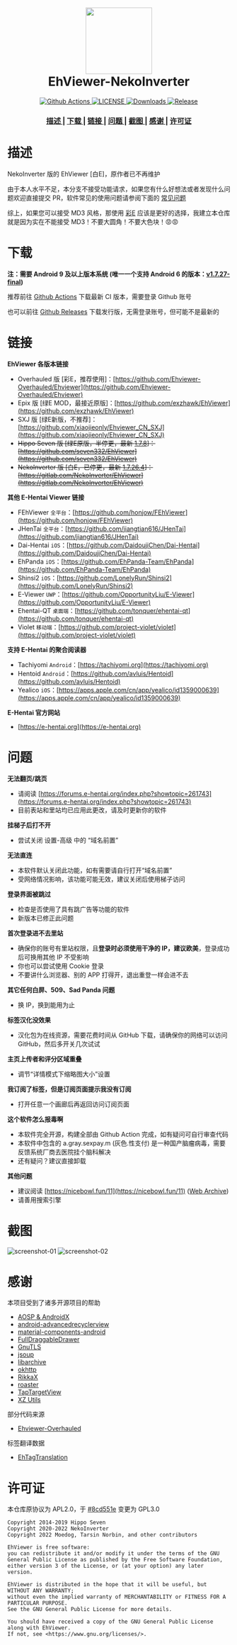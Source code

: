 <h1 align="center">
  <img src="art/launcher_icon-web.webp" width="150">
  <br>EhViewer-NekoInverter<br>
</h1>

<p align="center">
  <a href="https://github.com/EhViewer-NekoInverter/EhViewer/actions/workflows/ci.yml">
    <img src="https://img.shields.io/github/actions/workflow/status/EhViewer-NekoInverter/EhViewer/ci.yml?branch=eh-1.7.28.x&style=flat-square" alt="Github Actions">
  </a>
  <a href="https://github.com/EhViewer-NekoInverter/EhViewer/blob/eh-1.7.28.x/LICENSE">
    <img src="https://img.shields.io/github/license/EhViewer-NekoInverter/EhViewer?style=flat-square" alt="LICENSE">
  </a>
  <a href="https://github.com/EhViewer-NekoInverter/Ehviewer/releases">
    <img src="https://img.shields.io/github/downloads/EhViewer-NekoInverter/EhViewer/total.svg?style=flat-square" alt="Downloads">
  </a>
  <a href="https://github.com/EhViewer-NekoInverter/Ehviewer/releases">
    <img src="https://img.shields.io/github/v/release/EhViewer-NekoInverter/Ehviewer?style=flat-square&include_prereleases" alt="Release">
  </a>
</p>

<div align="center">
  <h3>
    <a href="#描述">
    描述
    </a>
    <span> | </span>
    <a href="#下载">
    下载
    </a>
    <span> | </span>
    <a href="#链接">
    链接
    </a>
    <span> | </span>
    <a href="#问题">
    问题
    </a>
    <span> | </span>
    <a href="#截图">
    截图
    </a>
    <span> | </span>
    <a href="#感谢">
    感谢
    </a>
    <span> | </span>
    <a href="#许可证">
    许可证
    </a>
  </h3>
</div>

# 描述

NekoInverter 版的 EhViewer [白E]，原作者已不再维护

由于本人水平不足，本分支不接受功能请求，如果您有什么好想法或者发现什么问题欢迎直接提交 PR，软件常见的使用问题请参阅下面的 [常见问题](#问题)

综上，如果您可以接受 MD3 风格，那使用 [彩E](https://github.com/Ehviewer-Overhauled/Ehviewer) 应该是更好的选择，我建立本仓库就是因为实在不能接受 MD3！不要大圆角！不要大色块！😡😡

# 下载

**注：需要 Android 9 及以上版本系统 (唯一一个支持 Android 6 的版本：[v1.7.27-final](https://github.com/EhViewer-NekoInverter/EhViewer/releases/tag/v1.7.27.final))**

推荐前往 [Github Actions](https://github.com/EhViewer-NekoInverter/EhViewer/actions/workflows/ci.yml) 下载最新 CI 版本，需要登录 Github 账号

也可以前往 [Github Releases](https://github.com/EhViewer-NekoInverter/EhViewer/releases) 下载发行版，无需登录账号，但可能不是最新的

# 链接

**EhViewer 各版本链接**

- Overhauled 版 [彩E，推荐使用]：[https://github.com/Ehviewer-Overhauled/Ehviewer](https://github.com/Ehviewer-Overhauled/Ehviewer)
- Epix 版 [绿E MOD，最接近原版]：[https://github.com/exzhawk/EhViewer](https://github.com/exzhawk/EhViewer)
- SXJ 版 [绿E新版，不推荐]：[https://github.com/xiaojieonly/Ehviewer_CN_SXJ](https://github.com/xiaojieonly/Ehviewer_CN_SXJ)
- ~~Hippo Seven 版 [绿E原版，半停更，最新 [1.7.8](https://t.me/ehviewer/2127118)]：[https://github.com/seven332/EhViewer](https://github.com/seven332/EhViewer)~~
- ~~NekoInverter 版 [白E，已停更，最新 [1.7.26.4](https://t.me/ehviewer/2029210)]：[https://gitlab.com/NekoInverter/EhViewer](https://gitlab.com/NekoInverter/EhViewer)~~

**其他 E-Hentai Viewer 链接**

- FEhViewer ``全平台``：[https://github.com/honjow/FEhViewer](https://github.com/honjow/FEhViewer)
- JHenTai ``全平台``：[https://github.com/jiangtian616/JHenTai](https://github.com/jiangtian616/JHenTai)
- Dai-Hentai ``iOS``：[https://github.com/DaidoujiChen/Dai-Hentai](https://github.com/DaidoujiChen/Dai-Hentai)
- EhPanda ``iOS``：[https://github.com/EhPanda-Team/EhPanda](https://github.com/EhPanda-Team/EhPanda)
- Shinsi2 ``iOS``：[https://github.com/LonelyRun/Shinsi2](https://github.com/LonelyRun/Shinsi2)
- E-Viewer ``UWP``：[https://github.com/OpportunityLiu/E-Viewer](https://github.com/OpportunityLiu/E-Viewer)
- Ehentai-QT ``桌面端``：[https://github.com/tonquer/ehentai-qt](https://github.com/tonquer/ehentai-qt)
- Violet ``移动端``：[https://github.com/project-violet/violet](https://github.com/project-violet/violet)

**支持 E-Hentai 的聚合阅读器**

- Tachiyomi ``Android``：[https://tachiyomi.org](https://tachiyomi.org)
- Hentoid ``Android``：[https://github.com/avluis/Hentoid](https://github.com/avluis/Hentoid)
- Yealico ``iOS``：[https://apps.apple.com/cn/app/yealico/id1359000639](https://apps.apple.com/cn/app/yealico/id1359000639)

**E-Hentai 官方网站**

- [https://e-hentai.org](https://e-hentai.org)

# 问题

**无法翻页/跳页**

- 请阅读 [https://forums.e-hentai.org/index.php?showtopic=261743](https://forums.e-hentai.org/index.php?showtopic=261743)
- 目前表站和里站均已应用此更改，请及时更新你的软件

**挂梯子后打不开**

- 尝试关闭 设置-高级 中的 “域名前置”

**无法直连**

- 本软件默认关闭此功能，如有需要请自行打开“域名前置”
- 受网络情况影响，该功能可能无效，建议关闭后使用梯子访问

**登录界面被跳过**

- 检查是否使用了具有跳广告等功能的软件
- 新版本已修正此问题

**首次登录进不去里站**

- 确保你的账号有里站权限，且**登录时必须使用干净的 IP，建议欧美**，登录成功后可换用其他 IP 不受影响
- 你也可以尝试使用 Cookie 登录
- 不要讲什么浏览器、别的 APP 打得开，退出重登一样会进不去

**其它任何白屏、509、Sad Panda 问题**

- 换 IP，换到能用为止

**标签汉化没效果**

- 汉化包为在线资源，需要花费时间从 GitHub 下载，请确保你的网络可以访问 GitHub，然后多开关几次试试

**主页上传者和评分区域重叠**

- 调节“详情模式下缩略图大小”设置

**我订阅了标签，但是订阅页面提示我没有订阅**

- 打开任意一个画廊后再返回访问订阅页面

**这个软件怎么报毒啊**

- 本软件完全开源，构建全部由 Github Action 完成，如有疑问可自行审查代码
- 本软件中包含的 a.gray.sexpay.m (灰色.性支付) 是一种国产脑瘤病毒，需要反馈系统厂商去医院挂个脑科解决
- 还有疑问？建议直接卸载

**其他问题**

- 建议阅读 [https://nicebowl.fun/11](https://nicebowl.fun/11) ([Web Archive](http://web.archive.org/web/20221125053020/https://nicebowl.fun/11))
- 请善用搜索引擎

# 截图

![screenshot-01](art/screenshot-01.webp)
![screenshot-02](art/screenshot-02.webp)

# 感谢

本项目受到了诸多开源项目的帮助

- [AOSP & AndroidX](https://source.android.com/)
- [android-advancedrecyclerview](https://github.com/h6ah4i/android-advancedrecyclerview)
- [material-components-android](https://github.com/material-components/material-components-android)
- [FullDraggableDrawer](https://github.com/PureWriter/FullDraggableDrawer)
- [GnuTLS](https://gnutls.org/)
- [jsoup](https://github.com/jhy/jsoup)
- [libarchive](http://www.libarchive.org/)
- [okhttp](https://github.com/square/okhttp)
- [RikkaX](https://github.com/RikkaApps/RikkaX)
- [roaster](https://github.com/forge/roaster)
- [TapTargetView](https://github.com/KeepSafe/TapTargetView)
- [XZ Utils](https://tukaani.org/xz/)

部分代码来源

- [Ehviewer-Overhauled](https://github.com/Ehviewer-Overhauled/Ehviewer)

标签翻译数据

- [EhTagTranslation](https://github.com/EhTagTranslation/Database)

# 许可证

本仓库原协议为 APL2.0，于 [#8cd551e](https://github.com/EhViewer-NekoInverter/EhViewer/commit/8cd551ecb8444abdd9642f30002c8a8fe7eec103) 变更为 GPL3.0

    Copyright 2014-2019 Hippo Seven
    Copyright 2020-2022 NekoInverter
    Copyright 2022 Moedog, Tarsin Norbin, and other contributors

    EhViewer is free software:
    you can redistribute it and/or modify it under the terms of the GNU General Public License as published by the Free Software Foundation,
    either version 3 of the License, or (at your option) any later version.

    EhViewer is distributed in the hope that it will be useful, but WITHOUT ANY WARRANTY;
    without even the implied warranty of MERCHANTABILITY or FITNESS FOR A PARTICULAR PURPOSE.
    See the GNU General Public License for more details.

    You should have received a copy of the GNU General Public License along with EhViewer.
    If not, see <https://www.gnu.org/licenses/>.
